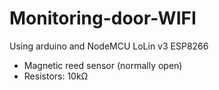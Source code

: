 # Monitoring-door-WIFI
Using arduino and NodeMCU LoLin v3 ESP8266
- Magnetic reed sensor (normally open)
- Resistors: 10kΩ 
